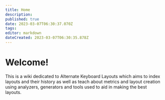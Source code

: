 ```yaml
---
title: Home
description: 
published: true
date: 2023-03-07T06:30:37.070Z
tags: 
editor: markdown
dateCreated: 2023-03-07T06:30:35.878Z
---
```


# Welcome!
This is a wiki dedicated to Alternate Keyboard Layouts which aims to index layouts and their history as well as teach about metrics and layout creation using analyzers, generators and tools used to aid in making the best layouts.

